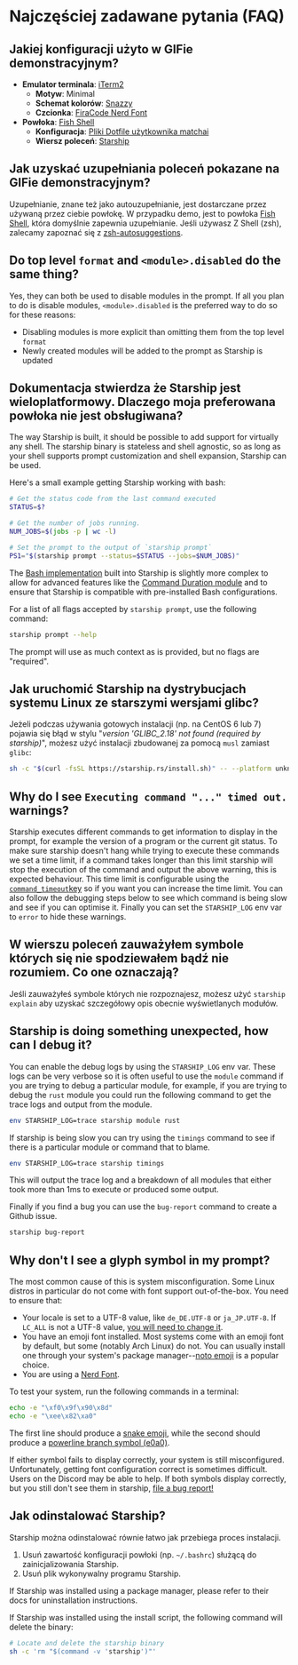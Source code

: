 # Najczęściej zadawane pytania (FAQ)

## Jakiej konfiguracji użyto w GIFie demonstracyjnym?

- **Emulator terminala**: [iTerm2](https://iterm2.com/)
  - **Motyw**: Minimal
  - **Schemat kolorów**: [Snazzy](https://github.com/sindresorhus/iterm2-snazzy)
  - **Czcionka**: [FiraCode Nerd Font](https://www.nerdfonts.com/font-downloads)
- **Powłoka**: [Fish Shell](https://fishshell.com/)
  - **Konfiguracja**: [Pliki Dotfile użytkownika matchai](https://github.com/matchai/dotfiles/blob/b6c6a701d0af8d145a8370288c00bb9f0648b5c2/.config/fish/config.fish)
  - **Wiersz poleceń**: [Starship](https://starship.rs/)

## Jak uzyskać uzupełniania poleceń pokazane na GIFie demonstracyjnym?

Uzupełnianie, znane też jako autouzupełnianie, jest dostarczane przez używaną przez ciebie powłokę. W przypadku demo, jest to powłoka [Fish Shell](https://fishshell.com/), która domyślnie zapewnia uzupełnianie. Jeśli używasz Z Shell (zsh), zalecamy zapoznać się z [zsh-autosuggestions](https://github.com/zsh-users/zsh-autosuggestions).

## Do top level `format` and `<module>.disabled` do the same thing?

Yes, they can both be used to disable modules in the prompt. If all you plan to do is disable modules, `<module>.disabled` is the preferred way to do so for these reasons:

- Disabling modules is more explicit than omitting them from the top level `format`
- Newly created modules will be added to the prompt as Starship is updated

## Dokumentacja stwierdza że Starship jest wieloplatformowy. Dlaczego moja preferowana powłoka nie jest obsługiwana?

The way Starship is built, it should be possible to add support for virtually any shell. The starship binary is stateless and shell agnostic, so as long as your shell supports prompt customization and shell expansion, Starship can be used.

Here's a small example getting Starship working with bash:

```sh
# Get the status code from the last command executed
STATUS=$?

# Get the number of jobs running.
NUM_JOBS=$(jobs -p | wc -l)

# Set the prompt to the output of `starship prompt`
PS1="$(starship prompt --status=$STATUS --jobs=$NUM_JOBS)"
```

The [Bash implementation](https://github.com/starship/starship/blob/master/src/init/starship.bash) built into Starship is slightly more complex to allow for advanced features like the [Command Duration module](https://starship.rs/config/#command-duration) and to ensure that Starship is compatible with pre-installed Bash configurations.

For a list of all flags accepted by `starship prompt`, use the following command:

```sh
starship prompt --help
```

The prompt will use as much context as is provided, but no flags are "required".

## Jak uruchomić Starship na dystrybucjach systemu Linux ze starszymi wersjami glibc?

Jeżeli podczas używania gotowych instalacji (np. na CentOS 6 lub 7) pojawia się błąd w stylu "_version 'GLIBC_2.18' not found (required by starship)_", możesz użyć instalacji zbudowanej za pomocą `musl` zamiast `glibc`:

```sh
sh -c "$(curl -fsSL https://starship.rs/install.sh)" -- --platform unknown-linux-musl
```

## Why do I see `Executing command "..." timed out.` warnings?

Starship executes different commands to get information to display in the prompt, for example the version of a program or the current git status. To make sure starship doesn't hang while trying to execute these commands we set a time limit, if a command takes longer than this limit starship will stop the execution of the command and output the above warning, this is expected behaviour. This time limit is configurable using the [`command_timeout`key](/config/#prompt) so if you want you can increase the time limit. You can also follow the debugging steps below to see which command is being slow and see if you can optimise it. Finally you can set the `STARSHIP_LOG` env var to `error` to hide these warnings.

## W wierszu poleceń zauważyłem symbole których się nie spodziewałem bądź nie rozumiem. Co one oznaczają?

Jeśli zauważyłeś symbole których nie rozpoznajesz, możesz użyć `starship explain` aby uzyskać szczegółowy opis obecnie wyświetlanych modułów.

## Starship is doing something unexpected, how can I debug it?

You can enable the debug logs by using the `STARSHIP_LOG` env var. These logs can be very verbose so it is often useful to use the `module` command if you are trying to debug a particular module, for example, if you are trying to debug the `rust` module you could run the following command to get the trace logs and output from the module.

```sh
env STARSHIP_LOG=trace starship module rust
```

If starship is being slow you can try using the `timings` command to see if there is a particular module or command that to blame.

```sh
env STARSHIP_LOG=trace starship timings
```

This will output the trace log and a breakdown of all modules that either took more than 1ms to execute or produced some output.

Finally if you find a bug you can use the `bug-report` command to create a Github issue.

```sh
starship bug-report
```

## Why don't I see a glyph symbol in my prompt?

The most common cause of this is system misconfiguration. Some Linux distros in particular do not come with font support out-of-the-box. You need to ensure that:

- Your locale is set to a UTF-8 value, like `de_DE.UTF-8` or `ja_JP.UTF-8`. If `LC_ALL` is not a UTF-8 value, [you will need to change it](https://www.tecmint.com/set-system-locales-in-linux/).
- You have an emoji font installed. Most systems come with an emoji font by default, but some (notably Arch Linux) do not. You can usually install one through your system's package manager--[noto emoji](https://www.google.com/get/noto/help/emoji/) is a popular choice.
- You are using a [Nerd Font](https://www.nerdfonts.com/).

To test your system, run the following commands in a terminal:

```sh
echo -e "\xf0\x9f\x90\x8d"
echo -e "\xee\x82\xa0"
```

The first line should produce a [snake emoji](https://emojipedia.org/snake/), while the second should produce a [powerline branch symbol (e0a0)](https://github.com/ryanoasis/powerline-extra-symbols#glyphs).

If either symbol fails to display correctly, your system is still misconfigured. Unfortunately, getting font configuration correct is sometimes difficult. Users on the Discord may be able to help. If both symbols display correctly, but you still don't see them in starship, [file a bug report!](https://github.com/starship/starship/issues/new/choose)

## Jak odinstalować Starship?

Starship można odinstalować równie łatwo jak przebiega proces instalacji.

1. Usuń zawartość konfiguracji powłoki (np. `~/.bashrc`) służącą do zainicjalizowania Starship.
1. Usuń plik wykonywalny programu Starship.

If Starship was installed using a package manager, please refer to their docs for uninstallation instructions.

If Starship was installed using the install script, the following command will delete the binary:

```sh
# Locate and delete the starship binary
sh -c 'rm "$(command -v 'starship')"'
```
